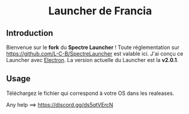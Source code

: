  <h1 align="center">Launcher de Francia</h1>

## Introduction

Bienvenue sur le **fork** du **Spectre Launcher** ! Toute réglementation sur <a>https://github.com/L-C-B/SpectreLauncher</a> est valable ici.
J'ai conçu ce Launcher avec [Electron](https://www.electronjs.org/). La version actuelle du Launcher est la **v2.0.1**.

## Usage

Téléchargez le fichier qui correspond à votre OS dans les realeases.

Any help ==> https://discord.gg/ds5qtVErcN
